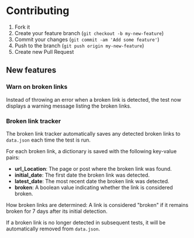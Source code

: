 Contributing
============

1. Fork it
2. Create your feature branch (`git checkout -b my-new-feature`)
3. Commit your changes (`git commit -am 'Add some feature'`)
4. Push to the branch (`git push origin my-new-feature`)
5. Create new Pull Request

## New features

### Warn on broken links

Instead of throwing an error when a broken link is detected, the test now displays a warning message listing the broken links.

### Broken link tracker

The broken link tracker automatically saves any detected broken links to `data.json` each time the test is run.

For each broken link, a dictionary is saved with the following key-value pairs:
- **url_Location**: The page or post where the broken link was found.
- **initial_date**: The first date the broken link was detected.
- **latest_date**: The most recent date the broken link was detected.
- **broken**: A boolean value indicating whether the link is considered broken.

How broken links are determined: A link is considered "broken" if it remains broken for 7 days after its initial detection.

If a broken link is no longer detected in subsequent tests, it will be automatically removed from `data.json`.